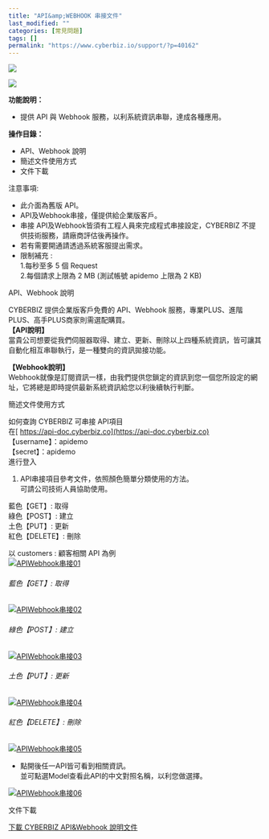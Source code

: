 ```yaml
---
title: "API&amp;WEBHOOK 串接文件"
last_modified: ""
categories: [常見問題]
tags: []
permalink: "https://www.cyberbiz.io/support/?p=40162"
---
```


![](https://www.cyberbiz.io/support/wp-content/uploads/適用站別.png)

[![](https://www.cyberbiz.io/support/wp-content/uploads/台灣站.png)](https://www.cyberbiz.io/support/?page_id=2490)

**功能說明：**  

* 提供 API 與 Webhook 服務，以利系統資訊串聯，達成各種應用。 

**操作目錄：**

* API、Webhook 說明
* 簡述文件使用方式
* 文件下載

注意事項:  

* 此介面為舊版 API。
* API及Webhook串接，僅提供給企業版客戶。
* 串接 API及Webhook皆須有工程人員來完成程式串接設定，CYBERBIZ 不提供技術服務，請廠商評估後再操作。
* 若有需要開通請透過系統客服提出需求。
* 限制補充 :   
1.每秒至多 5 個 Request  
2.每個請求上限為 2 MB (測試帳號 apidemo 上限為 2 KB)



API、Webhook 說明  

CYBERBIZ 提供企業版客戶免費的 API、Webhook 服務，專業PLUS、進階PLUS、高手PLUS商家則需選配購買。  
**【API說明】**  
當貴公司想要從我們伺服器取得、建立、更新、刪除以上四種系統資訊，皆可讓其自動化相互串聯執行，是一種雙向的資訊拋接功能。  

**【Webhook說明】**  
Webhook就像是訂閱資訊一樣，由我們提供您鎖定的資訊到您一個您所設定的網址，它將總是即時提供最新系統資訊給您以利後續執行判斷。  


簡述文件使用方式  

如何查詢 CYBERBIZ 可串接 API項目  
在[ https://api-doc.cyberbiz.co](https://api-doc.cyberbiz.co)  
【username】：apidemo  
【secret】：apidemo  
進行登入  


1. API串接項目參考文件，依照顏色簡單分類使用的方法。  
可請公司技術人員協助使用。  

藍色【GET】: 取得  
綠色【POST】: 建立  
土色【PUT】: 更新  
紅色【DELETE】: 刪除  

以 customers : 顧客相關 API 為例  
[![APIWebhook串接01](https://www.cyberbiz.io/support/wp-content/uploads/2021/09/APIWebhook串接01.png)](https://www.cyberbiz.io/support/wp-content/uploads/2021/09/APIWebhook串接01.png)

###### 藍色【GET】: 取得

[![APIWebhook串接02](https://www.cyberbiz.io/support/wp-content/uploads/2021/09/APIWebhook串接02.png)](https://www.cyberbiz.io/support/wp-content/uploads/2021/09/APIWebhook串接02.png)

###### 綠色【POST】: 建立

[![APIWebhook串接03](https://www.cyberbiz.io/support/wp-content/uploads/2021/09/APIWebhook串接03.png)](https://www.cyberbiz.io/support/wp-content/uploads/2021/09/APIWebhook串接03.png)

###### 土色【PUT】: 更新

[![APIWebhook串接04](https://www.cyberbiz.io/support/wp-content/uploads/2021/09/APIWebhook串接04.png)](https://www.cyberbiz.io/support/wp-content/uploads/2021/09/APIWebhook串接04.png)

###### 紅色【DELETE】: 刪除

[![APIWebhook串接05](https://www.cyberbiz.io/support/wp-content/uploads/2021/09/APIWebhook串接05.png)](https://www.cyberbiz.io/support/wp-content/uploads/2021/09/APIWebhook串接05.png)

* 點開後任一API皆可看到相關資訊。  
並可點選Model查看此API的中文對照名稱，以利您做選擇。  

[![APIWebhook串接06](https://www.cyberbiz.io/support/wp-content/uploads/2021/09/APIWebhook串接06.png)](https://www.cyberbiz.io/support/wp-content/uploads/2021/09/APIWebhook串接06.png)


文件下載  


[ 下載 CYBERBIZ API&Webhook 說明文件 ](https://www.cyberbiz.io/support/wp-content/uploads/CYBERBIZ-API_Webhook說明文件-20230428.pdf)





